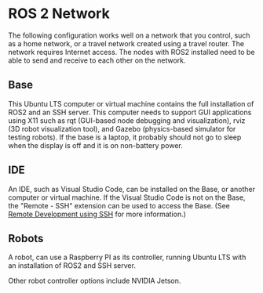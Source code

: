 # ROS 2 Network

The following configuration works well on a network that you control, such as a home network, or a travel network created using a travel router. The network requires Internet access. The nodes with ROS2 installed need to be able to send and receive to each other on the network.

## Base

This Ubuntu LTS computer or virtual machine contains the full installation of ROS2 and an SSH server. This computer needs to support GUI applications using X11 such as rqt (GUI-based node debugging and visualization), rviz (3D robot visualization tool), and Gazebo (physics-based simulator for testing robots). If the base is a laptop, it probably should not go to sleep when the display is off and it is on non-battery power.

## IDE

An IDE, such as Visual Studio Code, can be installed on the Base, or another computer or virtual machine. If the Visual Studio Code is not on the Base, the "Remote - SSH" extension can be used to access the Base. (See [Remote Development using SSH](https://code.visualstudio.com/docs/remote/ssh#_remember-hosts-and-advanced-settings) for more information.)

## Robots

A robot, can use a Raspberry PI as its controller, running Ubuntu LTS with an installation of ROS2 and SSH server.

Other robot controller options include NVIDIA Jetson.
